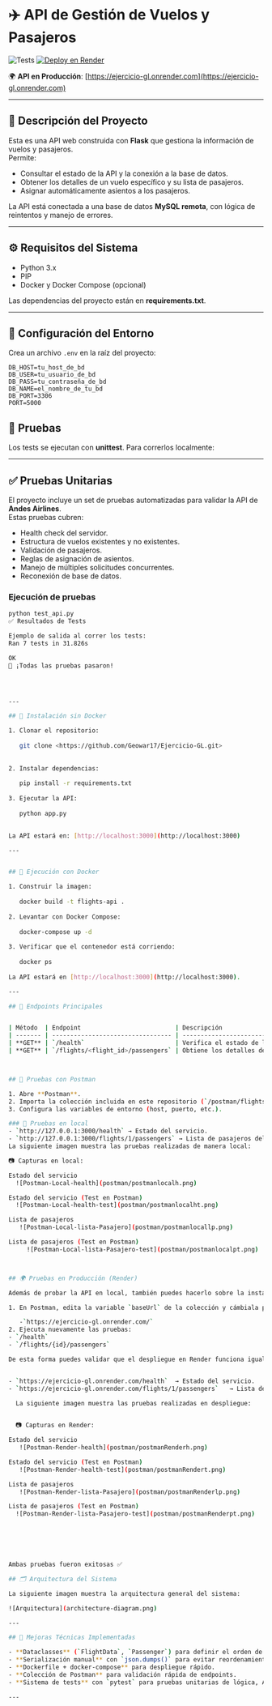 # ✈️ API de Gestión de Vuelos y Pasajeros  

![Tests](https://img.shields.io/badge/tests-passing-brightgreen?style=flat-square)
[![Deploy en Render](https://img.shields.io/badge/Render-Deploy-blue?logo=render&logoColor=white)](https://ejercicio-gl.onrender.com)


🌍 **API en Producción**: [https://ejercicio-gl.onrender.com](https://ejercicio-gl.onrender.com)  

---

## 📌 Descripción del Proyecto  
Esta es una API web construida con **Flask** que gestiona la información de vuelos y pasajeros.  
Permite:  
- Consultar el estado de la API y la conexión a la base de datos.  
- Obtener los detalles de un vuelo específico y su lista de pasajeros.  
- Asignar automáticamente asientos a los pasajeros.  

La API está conectada a una base de datos **MySQL remota**, con lógica de reintentos y manejo de errores.  

---

## ⚙️ Requisitos del Sistema  
- Python 3.x  
- PIP  
- Docker y Docker Compose (opcional)  

Las dependencias del proyecto están en **requirements.txt**.  

---

## 🔑 Configuración del Entorno  
Crea un archivo `.env` en la raíz del proyecto:  

```env
DB_HOST=tu_host_de_bd
DB_USER=tu_usuario_de_bd
DB_PASS=tu_contraseña_de_bd
DB_NAME=el_nombre_de_tu_bd
DB_PORT=3306
PORT=5000
```

## 🧪 Pruebas
Los tests se ejecutan con **unittest**. Para correrlos localmente:

---

## ✅ Pruebas Unitarias

El proyecto incluye un set de pruebas automatizadas para validar la API de **Andes Airlines**.  
Estas pruebas cubren:

- Health check del servidor.
- Estructura de vuelos existentes y no existentes.
- Validación de pasajeros.
- Reglas de asignación de asientos.
- Manejo de múltiples solicitudes concurrentes.
- Reconexión de base de datos.

### Ejecución de pruebas
```bash
python test_api.py
✅ Resultados de Tests

Ejemplo de salida al correr los tests:
Ran 7 tests in 31.826s

OK
🎉 ¡Todas las pruebas pasaron!




---

## 🚀 Instalación sin Docker  

1. Clonar el repositorio:  
   
   git clone <https://github.com/Geowar17/Ejercicio-GL.git>
 
   
2. Instalar dependencias:  
   
   pip install -r requirements.txt
   
3. Ejecutar la API:  
   
   python app.py
   

La API estará en: [http://localhost:3000](http://localhost:3000)  

---


## 🐳 Ejecución con Docker  

1. Construir la imagen:  
   
   docker build -t flights-api .
   
2. Levantar con Docker Compose:  
   
   docker-compose up -d
   
3. Verificar que el contenedor está corriendo:  
   
   docker ps
   
La API estará en [http://localhost:3000](http://localhost:3000).  

---

## 📡 Endpoints Principales  


| Método  | Endpoint                          | Descripción                                               | Ejemplo Request             | Ejemplo Response                                                                                                                                                                                                                                                                                                                                                             |
| ------- | --------------------------------- | --------------------------------------------------------- | --------------------------- | ---------------------------------------------------------------------------------------------------------------------------------------------------------------------------------------------------------------------------------------------------------------------------------------------------------------------------------------------------------------------------- |
| **GET** | `/health`                         | Verifica el estado de la API y la conexión a la BD.       | `GET /health`               | `json { "code": 200, "status": "OK", "db_connection": "OK" } `                                                                                                                                                                                                                                                                                                               |
| **GET** | `/flights/<flight_id>/passengers` | Obtiene los detalles de un vuelo y su lista de pasajeros. | `GET /flights/1/passengers` | `json { "code": 200, "data": { "flightId": 1, "takeoffDateTime": 1672531200, "takeoffAirport": "SCL", "landingDateTime": 1672538400, "landingAirport": "EZE", "airplaneId": 101, "passengers": [ { "passengerId": 1, "dni": "12345678", "name": "Juan Perez", "age": 30, "country": "Chile", "boardingPassId": 10, "purchaseId": 50, "seatTypeId": 1, "seatId": 25 } ] } } ` |



## 🧪 Pruebas con Postman  

1. Abre **Postman**.  
2. Importa la colección incluida en este repositorio (`/postman/flights_api_collection.json`).  
3. Configura las variables de entorno (host, puerto, etc.).  

### 🔹 Pruebas en local  
- `http://127.0.0.1:3000/health` → Estado del servicio.  
- `http://127.0.0.1:3000/flights/1/passengers` → Lista de pasajeros del vuelo `1`.  
La siguiente imagen muestra las pruebas realizadas de manera local:  

📷 Capturas en local:

Estado del servicio
  ![Postman-Local-health](postman/postmanlocalh.png)

Estado del servicio (Test en Postman)
  ![Postman-Local-health-test](postman/postmanlocalht.png)  

Lista de pasajeros
   ![Postman-Local-lista-Pasajero](postman/postmanlocallp.png)

Lista de pasajeros (Test en Postman)
     ![Postman-Local-lista-Pasajero-test](postman/postmanlocalpt.png)  



## 🌍 Pruebas en Producción (Render)

Además de probar la API en local, también puedes hacerlo sobre la instancia desplegada en Render.

1. En Postman, edita la variable `baseUrl` de la colección y cámbiala por la URL pública de tu API en Render:

   -`https://ejercicio-gl.onrender.com/`
2. Ejecuta nuevamente las pruebas:
- `/health`
- `/flights/{id}/passengers`

De esta forma puedes validar que el despliegue en Render funciona igual que en local.


- `https://ejercicio-gl.onrender.com/health`  → Estado del servicio.  
- `https://ejercicio-gl.onrender.com/flights/1/passengers`   → Lista de pasajeros del vuelo `1`.  
  
  La siguiente imagen muestra las pruebas realizadas en despliegue:  


  📷 Capturas en Render:

Estado del servicio
   ![Postman-Render-health](postman/postmanRenderh.png)

Estado del servicio (Test en Postman)
   ![Postman-Render-health-test](postman/postmanRendert.png)  

Lista de pasajeros
   ![Postman-Render-lista-Pasajero](postman/postmanRenderlp.png)

Lista de pasajeros (Test en Postman)
  ![Postman-Render-lista-Pasajero-test](postman/postmanRenderpt.png)  



 


Ambas pruebas fueron exitosas ✅

## 🗂️ Arquitectura del Sistema  

La siguiente imagen muestra la arquitectura general del sistema:  

![Arquitectura](architecture-diagram.png)  

---

## 🔮 Mejoras Técnicas Implementadas  

- **Dataclasses** (`FlightData`, `Passenger`) para definir el orden de las claves.  
- **Serialización manual** con `json.dumps()` para evitar reordenamiento en JSON.  
- **Dockerfile + docker-compose** para despliegue rápido.  
- **Colección de Postman** para validación rápida de endpoints.  
- **Sistema de tests** con `pytest` para pruebas unitarias de lógica, API y base de datos.  

---
